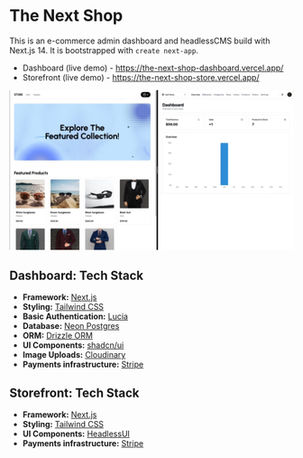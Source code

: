 # The Next Shop

This is an e-commerce admin dashboard and headlessCMS build with Next.js 14. It is bootstrapped with `create next-app`.

- Dashboard (live demo) - https://the-next-shop-dashboard.vercel.app/
- Storefront (live demo) - https://the-next-shop-store.vercel.app/

[![The Next Shop | Dashboard](./screenshots/img.png)](the-next-shop-dashboard.vercel.app/)

## Dashboard: Tech Stack

- **Framework:** [Next.js](https://nextjs.org)
- **Styling:** [Tailwind CSS](https://tailwindcss.com)
- **Basic Authentication:** [Lucia](https://lucia-auth.com/)
- **Database:** [Neon Postgres](https://neon.tech/)
- **ORM:** [Drizzle ORM](https://orm.drizzle.team)
- **UI Components:** [shadcn/ui](https://ui.shadcn.com)
- **Image Uploads:** [Cloudinary](https://cloudinary.com/)
- **Payments infrastructure:** [Stripe](https://stripe.com)

## Storefront: Tech Stack

- **Framework:** [Next.js](https://nextjs.org)
- **Styling:** [Tailwind CSS](https://tailwindcss.com)
- **UI Components:** [HeadlessUI](https://headlessui.com/)
- **Payments infrastructure:** [Stripe](https://stripe.com)
